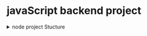 # javaScript backend project

<details>
  <summary>node project Stucture</summary>
  
  
## node project Installation

install packages 
```bash
  npm i dotenv express mongoose cors jsonwebtoken bcryptjs nodemailer cookie-parser
```
```bash
  npm i -D nodemon
```
Install prettier with npm
```bash
  npm i -D prettier@3.1.0
```

Install cookie parser with npm
Install cors with npm

```bash
  npm i cookie-parser@1.3.5
  npm i cors
```

## prettierrc file configaretion
```js
  {
    "singleQuote": false,
    "bracketSpacing": true,
    "tabWidth": 2,
    "semi": true,
    "trailingComma": "es5"
}
```
## .prittierignore file config
```code
/.vscode
/node_modules
./dist
*.env
.env
.env.*
```
## .package.json config
```js
  "dev": "nodemon -r dotenv/config --experimental-json-modules src/index.js"
```


## Folder structure

    .
    ├── node_modules/
    ├── public/
    │   ├── css/
    │   ├── js/
    │   └── index.html
    ├── src/
    │   ├── db/
    │   │   └── db.js
    │   ├── controllers/
    │   │   └── userController.js
    │   ├── models/
    │   │   └── User.js
    │   ├── routes/
    │   │   └── userRoutes.js
    │   ├── services/
    │   │   └── userService.js
    │   ├── middleware/
    │   │   └── authMiddleware.js
    │   └── utils/
    │   |   └── helpers.js
    |   |__ constants.js
    |   |__ app.js
    |   |__ index.js
    |
    ├── .env
    ├── .gitignore
    ├── package.json
    ├── package-lock.json
    └── server.js




</details>

